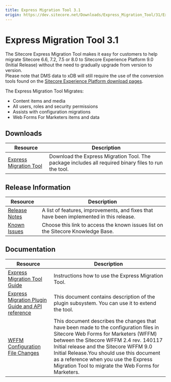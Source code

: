 ```yaml
---
title: Express Migration Tool 3.1
origin: https://dev.sitecore.net/Downloads/Express_Migration_Tool/31/Express_Migration_Tool_31.aspx
---
```


# Express Migration Tool 3.1

The Sitecore Express Migration Tool makes it easy for customers to help migrate Sitecore 6.6, 7.2, 7.5 or 8.0 to Sitecore Experience Platform 9.0 (Initial Release) without the need to gradually upgrade from version to version.  
Please note that DMS data to xDB will still require the use of the conversion tools found on the [Sitecore Experience Platform download pages](/downloads/Sitecore_Experience_Platform).

The Express Migration Tool Migrates: 

-   Content items and media 
-   All users, roles and security permissions 
-   Assists with configuration migrations
-   Web Forms For Marketers items and data

## Downloads

 | Resource | Description |
 | --- | --- |
 | [Express Migration Tool](https://sitecoredev.azureedge.net/~/media/E0E56D30A3E6424D86B302E1F74F37A1.ashx?date=20171210T215729) | Download the Express Migration Tool. The package includes all required binary files to run the tool. |

## Release Information

 | Resource | Description |
 | --- | --- |
 | [Release Notes](/downloads/Express%20Migration%20Tool/31/Express%20Migration%20Tool%2031/Release%20Notes) | A list of features, improvements, and fixes that have been implemented in this release. |
 | [Known Issues](https://kb.sitecore.net/articles/583017) | Choose this link to access the known issues list on the Sitecore Knowledge Base. |

## Documentation

 | Resource | Description |
 | --- | --- |
 | [Express Migration Tool Guide](https://sitecoredev.azureedge.net/~/media/4B49AAB1EBE94F55ADF07A7740AABBC8.ashx?date=20190409T121525) | Instructions how to use the Express Migration Tool. |
 | [Express Migration Plugin Guide and API reference](https://sitecoredev.azureedge.net/~/media/E681282315A84EE4AD1EB8ABB7F630F3.ashx?date=20171212T150917) | This document contains description of the plugin subsystem. You can use it to extend the tool. |
 | [WFFM Configuration File Changes](https://sitecoredev.azureedge.net/~/media/D2A508F17D3C4138AA6AB001D167364F.ashx?date=20171013T190145) | This document describes the changes that have been made to the configuration files in Sitecore Web Forms for Marketers (WFFM) between the Sitecore WFFM 2.4 rev. 140117 Initial release and the Sitecore WFFM 9.0 Initial Release.You should use this document as a reference when you use the Express Migration Tool to migrate the Web Forms for Marketers. |